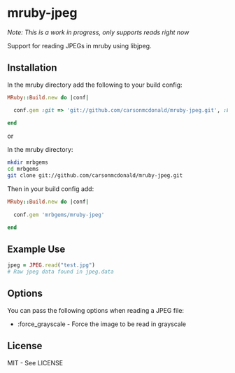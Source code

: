 mruby-jpeg
==========

*Note: This is a work in progress, only supports reads right now*

Support for reading JPEGs in mruby using libjpeg.

## Installation

In the mruby directory add the following to your build config:

```ruby
MRuby::Build.new do |conf|

  conf.gem :git => 'git://github.com/carsonmcdonald/mruby-jpeg.git', :branch => 'master'

end
```

or

In the mruby directory:

```bash
mkdir mrbgems
cd mrbgems
git clone git://github.com/carsonmcdonald/mruby-jpeg.git
```

Then in your build config add:

```ruby
MRuby::Build.new do |conf|
  
  conf.gem 'mrbgems/mruby-jpeg'

end
```

## Example Use

```ruby
jpeg = JPEG.read("test.jpg")
# Raw jpeg data found in jpeg.data
```

## Options

You can pass the following options when reading a JPEG file:

  - :force_grayscale - Force the image to be read in grayscale

## License

MIT - See LICENSE
